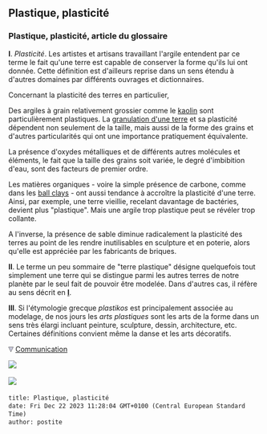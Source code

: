 ## Plastique, plasticité
### Plastique, plasticité, article du glossaire
 **I**. _Plasticité_. Les artistes et artisans travaillant l'argile entendent par ce terme le fait qu'une terre est capable de conserver la forme qu'ils lui ont donnée. Cette définition est d'ailleurs reprise dans un sens étendu à d'autres domaines par différents ouvrages et dictionnaires.

Concernant la plasticité des terres en particulier,

Des argiles à grain relativement grossier comme le [kaolin](kaolin.html) sont particulièrement plastiques. La [granulation d'une terre](terressupports.html#granulation) et sa plasticité dépendent non seulement de la taille, mais aussi de la forme des grains et d'autres particularités qui ont une importance pratiquement équivalente.

La présence d'oxydes métalliques et de différents autres molécules et éléments, le fait que la taille des grains soit variée, le degré d'imbibition d'eau, sont des facteurs de premier ordre.

Les matières organiques - voire la simple présence de carbone, comme dans les [ball clays](terressupports.html#lesballclays) - ont aussi tendance à accroître la plasticité d'une terre. Ainsi, par exemple, une terre vieillie, recelant davantage de bactéries, devient plus "plastique". Mais une argile trop plastique peut se révéler trop collante.

A l'inverse, la présence de sable diminue radicalement la plasticité des terres au point de les rendre inutilisables en sculpture et en poterie, alors qu'elle est appréciée par les fabricants de briques.

**II**. Le terme un peu sommaire de "terre plastique" désigne quelquefois tout simplement une terre qui se distingue parmi les autres terres de notre planète par le seul fait de pouvoir être modelée. Dans d'autres cas, il réfère au sens décrit en **[I](plastique.html#i)**.

**III**. Si l'étymologie grecque _plastikos_ est principalement associée au modelage, de nos jours les _arts plastiques_ sont les arts de la forme dans un sens très élargi incluant peinture, sculpture, dessin, architecture, etc. Certaines définitions convient même la danse et les arts décoratifs.



![](images/flechebas.gif) [Communication](http://www.artrealite.com/annonceurs.htm) 

[![](https://cbonvin.fr/sites/regie.artrealite.com/visuels/campagne1.png)](index-2.html#20131014)

![](https://cbonvin.fr/sites/regie.artrealite.com/visuels/campagne2.png)
```
title: Plastique, plasticité
date: Fri Dec 22 2023 11:28:04 GMT+0100 (Central European Standard Time)
author: postite
```
